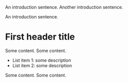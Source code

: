 An introduction sentence. Another introduction sentence.

An introduction sentence.

# First header title

Some content. Some content.

* List item 1: some description
* List item 2: some description

Some content. Some content.
